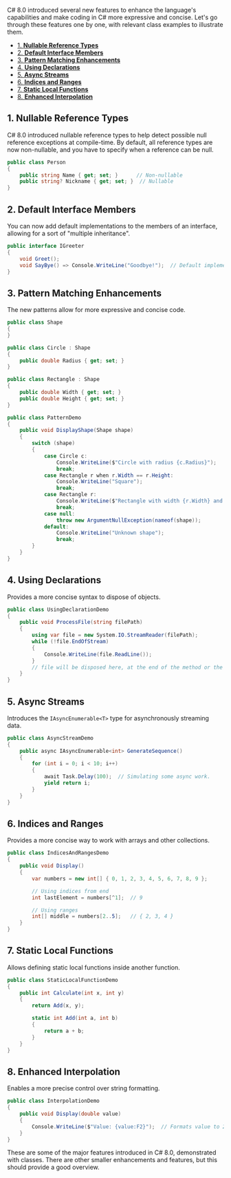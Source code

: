 C# 8.0 introduced several new features to enhance the language's capabilities and make coding in C# more expressive and concise. Let's go through these features one by one, with relevant class examples to illustrate them.
- [1. **Nullable Reference Types**](#1-nullable-reference-types)
- [2. **Default Interface Members**](#2-default-interface-members)
- [3. **Pattern Matching Enhancements**](#3-pattern-matching-enhancements)
- [4. **Using Declarations**](#4-using-declarations)
- [5. **Async Streams**](#5-async-streams)
- [6. **Indices and Ranges**](#6-indices-and-ranges)
- [7. **Static Local Functions**](#7-static-local-functions)
- [8. **Enhanced Interpolation**](#8-enhanced-interpolation)


## 1. **Nullable Reference Types**
   
   C# 8.0 introduced nullable reference types to help detect possible null reference exceptions at compile-time. By default, all reference types are now non-nullable, and you have to specify when a reference can be null.

   ```csharp
   public class Person
   {
       public string Name { get; set; }      // Non-nullable
       public string? Nickname { get; set; }  // Nullable
   }
   ```

## 2. **Default Interface Members**

   You can now add default implementations to the members of an interface, allowing for a sort of "multiple inheritance".

   ```csharp
   public interface IGreeter
   {
       void Greet();
       void SayBye() => Console.WriteLine("Goodbye!");  // Default implementation
   }
   ```

## 3. **Pattern Matching Enhancements**

   The new patterns allow for more expressive and concise code.

   ```csharp
   public class Shape
   {
   }

   public class Circle : Shape
   {
       public double Radius { get; set; }
   }

   public class Rectangle : Shape
   {
       public double Width { get; set; }
       public double Height { get; set; }
   }

   public class PatternDemo
   {
       public void DisplayShape(Shape shape)
       {
           switch (shape)
           {
               case Circle c:
                   Console.WriteLine($"Circle with radius {c.Radius}");
                   break;
               case Rectangle r when r.Width == r.Height:
                   Console.WriteLine("Square");
                   break;
               case Rectangle r:
                   Console.WriteLine($"Rectangle with width {r.Width} and height {r.Height}");
                   break;
               case null:
                   throw new ArgumentNullException(nameof(shape));
               default:
                   Console.WriteLine("Unknown shape");
                   break;
           }
       }
   }
   ```

## 4. **Using Declarations**

   Provides a more concise syntax to dispose of objects.

   ```csharp
   public class UsingDeclarationDemo
   {
       public void ProcessFile(string filePath)
       {
           using var file = new System.IO.StreamReader(filePath);
           while (!file.EndOfStream)
           {
               Console.WriteLine(file.ReadLine());
           }
           // file will be disposed here, at the end of the method or the scope.
       }
   }
   ```

## 5. **Async Streams**

   Introduces the `IAsyncEnumerable<T>` type for asynchronously streaming data.

   ```csharp
   public class AsyncStreamDemo
   {
       public async IAsyncEnumerable<int> GenerateSequence()
       {
           for (int i = 0; i < 10; i++)
           {
               await Task.Delay(100);  // Simulating some async work.
               yield return i;
           }
       }
   }
   ```

## 6. **Indices and Ranges**

   Provides a more concise way to work with arrays and other collections.

   ```csharp
   public class IndicesAndRangesDemo
   {
       public void Display()
       {
           var numbers = new int[] { 0, 1, 2, 3, 4, 5, 6, 7, 8, 9 };

           // Using indices from end
           int lastElement = numbers[^1];  // 9

           // Using ranges
           int[] middle = numbers[2..5];   // { 2, 3, 4 }
       }
   }
   ```

## 7. **Static Local Functions**

   Allows defining static local functions inside another function.

   ```csharp
   public class StaticLocalFunctionDemo
   {
       public int Calculate(int x, int y)
       {
           return Add(x, y);

           static int Add(int a, int b)
           {
               return a + b;
           }
       }
   }
   ```

## 8. **Enhanced Interpolation**

   Enables a more precise control over string formatting.

   ```csharp
   public class InterpolationDemo
   {
       public void Display(double value)
       {
           Console.WriteLine($"Value: {value:F2}");  // Formats value to 2 decimal places
       }
   }
   ```

These are some of the major features introduced in C# 8.0, demonstrated with classes. There are other smaller enhancements and features, but this should provide a good overview.